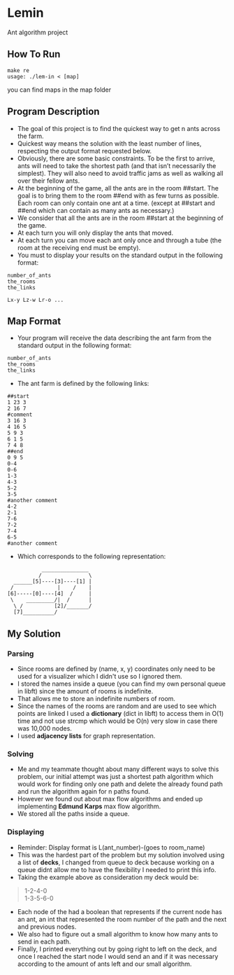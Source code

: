 # Lemin
Ant algorithm project

## How To Run
```
make re  
usage: ./lem-in < [map]
```
you can find maps in the map folder

## Program Description

- The goal of this project is to find the quickest way to get n ants across the farm.
- Quickest way means the solution with the least number of lines, respecting the output format requested below.
- Obviously, there are some basic constraints. To be the first to arrive, ants will need to take the shortest path (and that isn’t necessarily the simplest). They will also need to avoid traffic jams as well as walking all over their fellow ants.
- At the beginning of the game, all the ants are in the room ##start. The goal is to bring them to the room ##end with as few turns as possible. Each room can only contain one ant at a time. (except at ##start and ##end which can contain as many ants as necessary.)
- We consider that all the ants are in the room ##start at the beginning of the game.
- At each turn you will only display the ants that moved.
- At each turn you can move each ant only once and through a tube (the room at the receiving end must be empty).
- You must to display your results on the standard output in the following format:
```
number_of_ants
the_rooms
the_links

Lx-y Lz-w Lr-o ...
```

## Map Format
- Your program will receive the data describing the ant farm from the standard output in the following format:
```
number_of_ants
the_rooms
the_links
```
- The ant farm is defined by the following links:
```
##start
1 23 3
2 16 7
#comment
3 16 3
4 16 5
5 9 3
6 1 5
7 4 8
##end
0 9 5
0-4
0-6
1-3
4-3
5-2
3-5
#another comment
4-2
2-1
7-6
7-2
7-4
6-5
#another comment
```
- Which corresponds to the following representation:
```
           _______________
          /               \ 
  ______[5]----[3]----[1] |
 /              |    /    |
[6]-----[0]----[4]  /     |
 \    _________/|  /      |
  \ /          [2]/_______/
  [7]__________/
```

## My Solution
### Parsing
- Since rooms are defined by (name, x, y) coordinates only need to be used for a visualizer which I didn't use so I ignored them.
- I stored the names inside a queue (you can find my own personal queue in libft) since the amount of rooms is indefinite.
- That allows me to store an indefinite numbers of room.
- Since the names of the rooms are random and are used to see which points are linked I used a **dictionary** (dict in libft) to access them in O(1) time and not use strcmp which would be O(n) very slow in case there was 10,000 nodes.
- I used **adjacency lists** for graph representation.
### Solving
- Me and my teammate thought about many different ways to solve this problem, our initial attempt was just a shortest path algorithm which would work for finding only one path and delete the already found path and run the algorithm again for n paths found.
- However we found out about max flow algorithms and ended up implementing **Edmund Karps** max flow algorithm.
- We stored all the paths inside a queue.
### Displaying
- Reminder: Display format is L(ant_number)-(goes to room_name)
- This was the hardest part of the problem but my solution involved using a list of **decks**, I changed from queue to deck because working on a queue didnt allow me to have the flexibility I needed to print this info.
- Taking the example above as consideration my deck would be:
> 1-2-4-0  
> 1-3-5-6-0  
- Each node of the had a boolean that represents if the current node has an ant, an int that represented the room number of the path and the next and previous nodes.
- We also had to figure out a small algorithm to know how many ants to send in each path.
- Finally, I printed everything out by going right to left on the deck, and once I reached the start node I would send an and if it was necessary according to the amount of ants left and our small algorithm.

